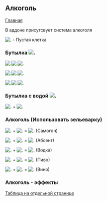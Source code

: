 ## Алкоголь

[Главная](http://nyan.pw/IMoO/index)

В аддоне присутсвует система алкоголя

![.](http://nyan.pw/IMoO/imgs/blocks/structure_air.png) - Пустая клетка

### Бутылка ![.](http://nyan.pw/IMoO/imgs/items/alko/mw_alko_bottle.png)

![.](http://nyan.pw/IMoO/imgs/blocks/glass.png)![.](http://nyan.pw/IMoO/imgs/blocks/structure_air.png)![.](http://nyan.pw/IMoO/imgs/blocks/glass.png)

![.](http://nyan.pw/IMoO/imgs/blocks/glass.png)![.](http://nyan.pw/IMoO/imgs/blocks/structure_air.png)![.](http://nyan.pw/IMoO/imgs/blocks/glass.png)

![.](http://nyan.pw/IMoO/imgs/blocks/glass.png)![.](http://nyan.pw/IMoO/imgs/blocks/glass.png)![.](http://nyan.pw/IMoO/imgs/blocks/glass.png)

### Бутылка с водой ![.](http://nyan.pw/IMoO/imgs/items/alko/mw_alko_bottle_water.png)

![.](http://nyan.pw/IMoO/imgs/items/alko/mw_alko_bottle.png) + ![.](http://nyan.pw/IMoO/imgs/items/potion_bottle_drinkable.png)

### Алкоголь (Использовать зельеварку)

![.](http://nyan.pw/IMoO/imgs/items/alko/mw_alko_bottle_water.png) + ![.](http://nyan.pw/IMoO/imgs/items/sugar.png) = ![.](http://nyan.pw/IMoO/imgs/items/alko/mw_alko_alcohol.png) (Самогон)

![.](http://nyan.pw/IMoO/imgs/items/alko/mw_alko_alcohol.png) + ![.](http://nyan.pw/IMoO/imgs/items/potato_poisonous.png) = ![.](http://nyan.pw/IMoO/imgs/items/alko/mw_alko_absent.png) (Абсент)

![.](http://nyan.pw/IMoO/imgs/items/alko/mw_alko_alcohol.png) + ![.](http://nyan.pw/IMoO/imgs/items/coal.png) = ![.](http://nyan.pw/IMoO/imgs/items/alko/mw_alko_vodka.png) (Водка)

![.](http://nyan.pw/IMoO/imgs/items/alko/mw_alko_bottle_water.png) + ![.](http://nyan.pw/IMoO/imgs/items/wheat.png) = ![.](http://nyan.pw/IMoO/imgs/items/alko/mw_alko_beer.png) (Пиво)

![.](http://nyan.pw/IMoO/imgs/items/alko/mw_alko_bottle_water.png) + ![.](http://nyan.pw/IMoO/imgs/items/sweet_berries.png) = ![.](http://nyan.pw/IMoO/imgs/items/alko/mw_alko_vine.png) (Вино)

### Алкоголь - эффекты

[Таблица на отдельной странице](http://nyan.pw/IMoO/alkoef)
